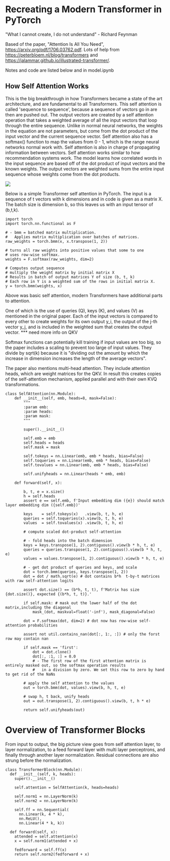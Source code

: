 # Recreating a Modern Transformer in PyTorch

"What I cannot create, I do not understand" - Richard Feynman

Based of the paper, "Attention Is All You Need", https://arxiv.org/pdf/1706.03762.pdf.
Lots of help from https://peterbloem.nl/blog/transformers and https://jalammar.github.io/illustrated-transformer/.

Notes and code are listed below and in model.ipynb

## How Self Attention Works

This is the big breakthrough in how Transformers became a state of the art architecture, and are fundamental to all Transformers.
This self attention is called 'sequence to sequence', because a sequence of vectors go in are then are pushed out.
The output vectors are created by a self attention operation that takes a weighted average of all the input vectors that loop through the entire sequence. Unlike in normal neural networks, the weights in the equation are not parameters, but come from the dot product of the input vector and the current sequence vector. Self attention also has a softmax() function to map the values from 0 - 1, which is the range neural networks normal work with. Self attention is also in charge of propagating information between vectors.
Self attention works similar to how recommendation systems work. The model learns how correlated words in the input sequence are based off of the dot product of input vectors and the known weights. The output vectors are weighted sums from the entire input sequence whose weights come from the dot products.

<img src="https://render.githubusercontent.com/render/math?math={\color{black} \displaystyle\sum_{d=0}^{d_{max}}}">

Below is a simple Transformer self attention in PyTorch.
The input is a sequence of t vectors with k dimensions and in code is given as a matrix X.
The batch size is dimension b, so this leaves us with an input tensor of (b,t,k).

```
import torch
import torch.nn.functional as F

# - bmm = batched matrix multiplication.
#   Applies matrix multiplication over batches of matrices.
raw_weights = torch.bmm(x, x.transpose(1, 2))

# turns all raw weights into positive values that some to one
# uses row-wise softmax.
weights = F.softmax(raw_weights, dim=2)

# Computes output sequence
# multiply the weight matrix by initial matrix X
# Results in batch of output matrices Y of size (b, t, k)
# Each row in Y is a weighted sum of the rows in initial matrix X.
y = torch.bmm(weights, x)
```

Above was basic self attention, modern Transformers have additional parts to attention.

One of which is the use of queries (Q), keys (K), and values (V) as mentioned in the original paper. Each of the input vectors is compared to every other to create weights for its own output y_i, the output of the j-th vector y_j, and is included in the weighted sum that creates the output vector.
\*\*\* need more info on QKV

Softmax functions can potentially kill training if input values are too big, so the paper includes a scaling to prevent too large of input values. They divide by sqrt(k) because it is "dividing out the amount by which the increase in dimension increases the length of the average vectors".

The paper also mentions multi-head attention. They include attention heads, which are weight matrices for the QKV. In result this creates copies of the self-attention mechanism, applied parallel and with their own KVQ transformations.

```
class SelfAttention(nn.Module):
    def __init__(self, emb, heads=8, mask=False):
        """
        :param emb:
        :param heads:
        :param mask:
        """

        super().__init__()

        self.emb = emb
        self.heads = heads
        self.mask = mask

        self.tokeys = nn.Linear(emb, emb * heads, bias=False)
        self.toqueries = nn.Linear(emb, emb * heads, bias=False)
        self.tovalues = nn.Linear(emb, emb * heads, bias=False)

        self.unifyheads = nn.Linear(heads * emb, emb)

    def forward(self, x):

        b, t, e = x.size()
        h = self.heads
        assert e == self.emb, f'Input embedding dim ({e}) should match layer embedding dim ({self.emb})'

        keys    = self.tokeys(x)   .view(b, t, h, e)
        queries = self.toqueries(x).view(b, t, h, e)
        values  = self.tovalues(x) .view(b, t, h, e)

        # compute scaled dot-product self-attention

        # - fold heads into the batch dimension
        keys = keys.transpose(1, 2).contiguous().view(b * h, t, e)
        queries = queries.transpose(1, 2).contiguous().view(b * h, t, e)
        values = values.transpose(1, 2).contiguous().view(b * h, t, e)

        # - get dot product of queries and keys, and scale
        dot = torch.bmm(queries, keys.transpose(1, 2))
        dot = dot / math.sqrt(e) # dot contains b*h  t-by-t matrices with raw self-attention logits

        assert dot.size() == (b*h, t, t), f'Matrix has size {dot.size()}, expected {(b*h, t, t)}.'

        if self.mask: # mask out the lower half of the dot matrix,including the diagonal
            mask_(dot, maskval=float('-inf'), mask_diagonal=False)

        dot = F.softmax(dot, dim=2) # dot now has row-wise self-attention probabilities

        assert not util.contains_nan(dot[:, 1:, :]) # only the forst row may contain nan

        if self.mask == 'first':
            dot = dot.clone()
            dot[:, :1, :] = 0.0
            # - The first row of the first attention matrix is entirely masked out, so the softmax operation results
            #   in a division by zero. We set this row to zero by hand to get rid of the NaNs

        # apply the self attention to the values
        out = torch.bmm(dot, values).view(b, h, t, e)

        # swap h, t back, unify heads
        out = out.transpose(1, 2).contiguous().view(b, t, h * e)

        return self.unifyheads(out)
```

# Overview of Transformer Blocks

From input to output, the big picture view goes from self attention layer, to layer normalization, to a feed forward layer with multi layer perceptrons, and finally through another layer normalization. Residual connections are also strung before the normalization.

```
class TransformerBlock(nn.Module):
  def __init__(self, k, heads):
    super().__init__()

    self.attention = SelfAttention(k, heads=heads)

    self.norm1 = nn.LayerNorm(k)
    self.norm2 = nn.LayerNorm(k)

    self.ff = nn.Sequential(
      nn.Linear(k, 4 * k),
      nn.ReLU(),
      nn.Linear(4 * k, k))

  def forward(self, x):
    attended = self.attention(x)
    x = self.norm1(attended + x)

    fedforward = self.ff(x)
    return self.norm2(fedforward + x)
```

